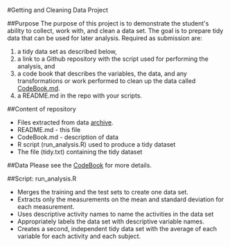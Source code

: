 #Getting and Cleaning Data Project

##Purpose
The purpose of this project is to demonstrate the student's ability to collect, work with,
and clean a data set. The goal is to prepare tidy data that can be used for later analysis.
Required as submission are:
<ol>
<li> a tidy data set as described below,
<li> a link to a Github repository with the script used for performing the analysis, and
<li> a code book that describes the variables, the data, and any transformations or work performed to clean up the data called <a HREF="https://github.com/payang/getdata7/blob/master/CodeBook.md">CodeBook.md</a>.
<li> a README.md in the repo with your scripts.
</ol>

##Content of repository

- Files extracted from data <a href="https://d396qusza40orc.cloudfront.net/getdata%2Fprojectfiles%2FUCI%20HAR%20Dataset.zip">archive</a>.
- README.md - this file
- CodeBook.md - description of data
- R script (run_analysis.R) used to produce a tidy dataset
- The file (tidy.txt) containing the tidy dataset

##Data
Please see the <a HREF="https://github.com/payang/getdata7/blob/master/CodeBook.md">CodeBook</a> for more details.

##Script: run_analysis.R
<ul>
<li>Merges the training and the test sets to create one data set.
<li>Extracts only the measurements on the mean and standard deviation for each measurement. 
<li>Uses descriptive activity names to name the activities in the data set
<li>Appropriately labels the data set with descriptive variable names. 
<li>Creates a second, independent tidy data set with the average of each variable for each activity and each subject. 
</ul>
